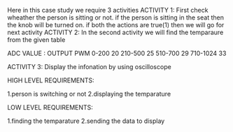 Here in this case study we require 3 activities
ACTIVITY 1:
 First check  wheather the person is  sitting or not.
 if the person is sitting in the seat then the knob will be turned on.
 if both the actions are true(1) then we will go for next activity
 ACTIVITY 2:
 In the second activity we will find the temparaure from the given table
 
 ADC VALUE    :   OUTPUT PWM
 0-200                 20
 210-500               25
 510-700               29
 710-1024              33


 ACTIVITY 3:
 Display the infonation by using oscilloscope



 HIGH LEVEL REQUIREMENTS: 

 1.person is switching or not
 2.displaying the temparature


 LOW LEVEL REQUIREMENTS:
 
 1.finding the temparature
 2.sending the data to display